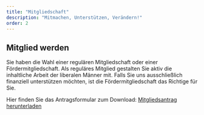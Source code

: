```yaml
---
title: "Mitgliedschaft"
description: "Mitmachen, Unterstützen, Verändern!"
order: 2
---
```

## Mitglied werden
Sie haben die Wahl einer regulären Mitgliedschaft oder einer Fördermitgliedschaft. Als reguläres Mitglied gestalten Sie aktiv die inhaltliche Arbeit der liberalen Männer mit. Falls Sie uns ausschließlich finanziell unterstützen möchten, ist die Fördermitgliedschaft das Richtige für Sie. 

Hier finden Sie das Antragsformular zum Download: [Mitgliedsantrag herunterladen](/downloads/Mitgliedsantrag_Liberale_Maenner.pdf)
